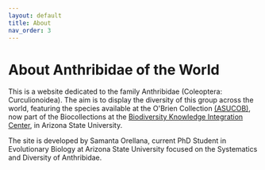 ```yaml
---
layout: default
title: About
nav_order: 3
---
```


# About Anthribidae of the World

This is a website dedicated to the family Anthribidae (Coleoptera: Curculionoidea). The aim is to display the diversity of this group across the world, featuring the species available at the O'Brien Collection [(ASUCOB)](https://serv.biokic.asu.edu/ecdysis/collections/misc/collprofiles.php?collid=2), now part of the Biocollections at the [Biodiversity Knowledge Integration Center](https://biokic.asu.edu/), in Arizona State University. 

The site is developed by Samanta Orellana, current PhD Student in Evolutionary Biology at Arizona State University focused on the Systematics and Diversity of Anthribidae.  
